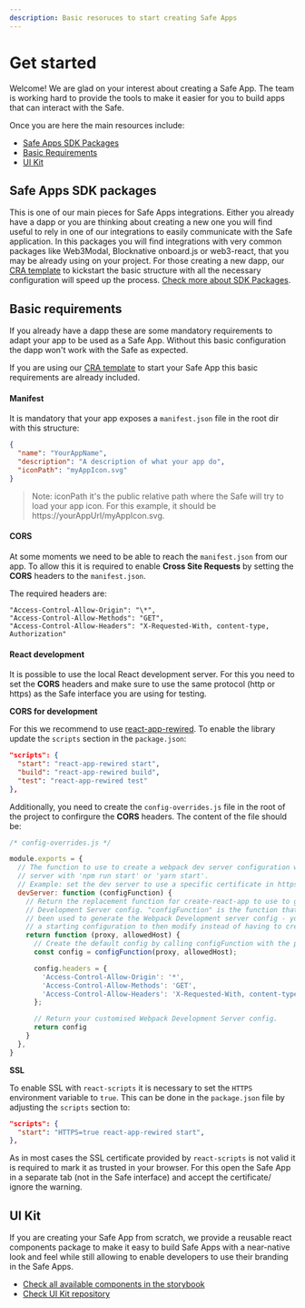```yaml
---
description: Basic resoruces to start creating Safe Apps
---
```


# Get started

Welcome! We are glad on your interest about creating a Safe App. The team is working hard to provide the tools to make it easier for you to build apps that can interact with the Safe.

Once you are here the main resources include:

* [Safe Apps SDK Packages](./get-started.md#safe-apps-sdk-packages)
* [Basic Requirements](./get-started.md#basic-requirements)
* [UI Kit](./get-started.md#ui-kit)

## Safe Apps SDK packages

This is one of our main pieces for Safe Apps integrations. Either you already have a dapp or you are thinking about creating a new one you will find useful to rely in one of our integrations to easily communicate with the Safe application. In this packages you will find integrations with very common packages like Web3Modal, Blocknative onboard.js or web3-react, that you may be already using on your project. For those creating a new dapp, our [CRA template](https://github.com/safe-global/safe-apps-sdk/tree/main/packages/cra-template-safe-app) to kickstart the basic structure with all the necessary configuration will speed up the process. [Check more about SDK Packages](./overview.md).

## Basic requirements

If you already have a dapp these are some mandatory requirements to adapt your app to be used as a Safe App. Without this basic configuration the dapp won't work with the Safe as expected.

If you are using our [CRA template](https://github.com/safe-global/safe-apps-sdk/tree/main/packages/cra-template-safe-app) to start your Safe App this basic requirements are already included.

#### Manifest

It is mandatory that your app exposes a `manifest.json` file in the root dir with this structure:

```json
{
  "name": "YourAppName",
  "description": "A description of what your app do",
  "iconPath": "myAppIcon.svg"
}
```

> Note: iconPath it's the public relative path where the Safe will try to load your app icon. For this example, it should be https://yourAppUrl/myAppIcon.svg.

#### CORS

At some moments we need to be able to reach the `manifest.json` from our app. To allow this it is required to enable **Cross Site Requests** by setting the **CORS** headers to the `manifest.json`.

The required headers are:

```
"Access-Control-Allow-Origin": "\*",
"Access-Control-Allow-Methods": "GET",
"Access-Control-Allow-Headers": "X-Requested-With, content-type, Authorization"
```

#### React development

It is possible to use the local React development server. For this you need to set the **CORS** headers and make sure to use the same protocol (http or https) as the Safe interface you are using for testing.

**CORS for development**

For this we recommend to use [react-app-rewired](https://www.npmjs.com/package/react-app-rewired). To enable the library update the `scripts` section in the `package.json`:

```json
"scripts": {
  "start": "react-app-rewired start",
  "build": "react-app-rewired build",
  "test": "react-app-rewired test"
},
```

Additionally, you need to create the `config-overrides.js` file in the root of the project to confirgure the **CORS** headers. The content of the file should be:

```js
/* config-overrides.js */

module.exports = {
  // The function to use to create a webpack dev server configuration when running the development
  // server with 'npm run start' or 'yarn start'.
  // Example: set the dev server to use a specific certificate in https.
  devServer: function (configFunction) {
    // Return the replacement function for create-react-app to use to generate the Webpack
    // Development Server config. "configFunction" is the function that would normally have
    // been used to generate the Webpack Development server config - you can use it to create
    // a starting configuration to then modify instead of having to create a config from scratch.
    return function (proxy, allowedHost) {
      // Create the default config by calling configFunction with the proxy/allowedHost parameters
      const config = configFunction(proxy, allowedHost);

      config.headers = {
        'Access-Control-Allow-Origin': '*',
        'Access-Control-Allow-Methods': 'GET',
        'Access-Control-Allow-Headers': 'X-Requested-With, content-type, Authorization',
      };

      // Return your customised Webpack Development Server config.
      return config
    }
  },
}
```

**SSL**

To enable SSL with `react-scripts` it is necessary to set the `HTTPS` environment variable to `true`. This can be done in the `package.json` file by adjusting the `scripts` section to:

```json
"scripts": {
  "start": "HTTPS=true react-app-rewired start",
},
```

As in most cases the SSL certificate provided by `react-scripts` is not valid it is required to mark it as trusted in your browser. For this open the Safe App in a separate tab (not in the Safe interface) and accept the certificate/ ignore the warning.

## UI Kit

If you are creating your Safe App from scratch, we provide a reusable react components package to make it easy to build Safe Apps with a near-native look and feel while still allowing to enable developers to use their branding in the Safe Apps.

* [Check all available components in the storybook](https://components.safe.global)
* [Check UI Kit repository](https://github.com/safe-global/safe-react-components)